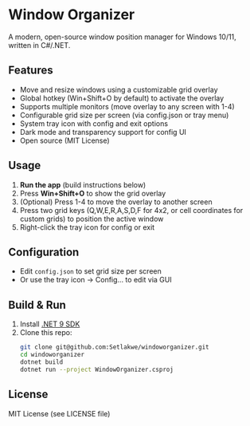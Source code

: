 # Window Organizer

A modern, open-source window position manager for Windows 10/11, written in C#/.NET.

## Features
- Move and resize windows using a customizable grid overlay
- Global hotkey (Win+Shift+O by default) to activate the overlay
- Supports multiple monitors (move overlay to any screen with 1-4)
- Configurable grid size per screen (via config.json or tray menu)
- System tray icon with config and exit options
- Dark mode and transparency support for config UI
- Open source (MIT License)

## Usage
1. **Run the app** (build instructions below)
2. Press **Win+Shift+O** to show the grid overlay
3. (Optional) Press 1-4 to move the overlay to another screen
4. Press two grid keys (Q,W,E,R,A,S,D,F for 4x2, or cell coordinates for custom grids) to position the active window
5. Right-click the tray icon for config or exit

## Configuration
- Edit `config.json` to set grid size per screen
- Or use the tray icon → Config... to edit via GUI

## Build & Run
1. Install [.NET 9 SDK](https://dotnet.microsoft.com/download/dotnet/9.0)
2. Clone this repo:
   ```sh
   git clone git@github.com:Setlakwe/windoworganizer.git
   cd windoworganizer
   dotnet build
   dotnet run --project WindowOrganizer.csproj
   ```

## License
MIT License (see LICENSE file) 